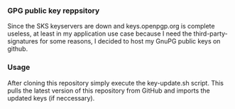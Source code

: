 ### GPG public key reppsitory
Since the SKS keyservers are down and keys.openpgp.org is complete useless, at least in my application use case because I need the third-party-signatures for some reasons, I decided to host my GnuPG public keys on github.

### Usage
After cloning this repository simply execute the key-update.sh script. This pulls the latest version of this repository from GitHub and imports the updated keys (if neccessary).
